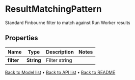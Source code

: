 

# ResultMatchingPattern

Standard Finbourne filter to match against Run Worker results

## Properties

| Name | Type | Description | Notes |
|------------ | ------------- | ------------- | -------------|
|**filter** | **String** | Filter string |  |



[Back to Model list](../README.md#documentation-for-models) &#8226; [Back to API list](../README.md#documentation-for-api-endpoints) &#8226; [Back to README](../README.md)


